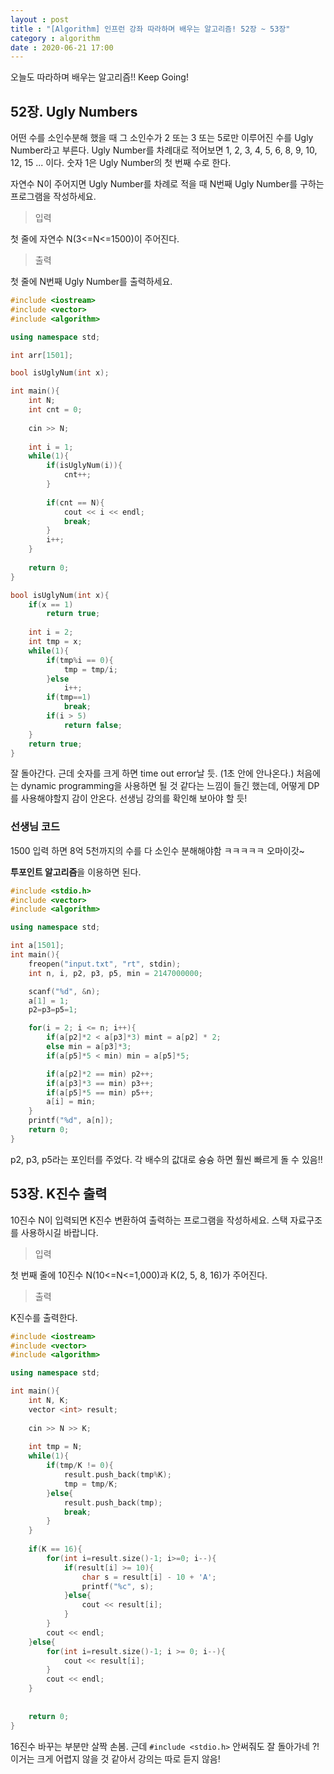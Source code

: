 ```yaml
---
layout : post
title : "[Algorithm] 인프런 강좌 따라하며 배우는 알고리즘! 52장 ~ 53장"
category : algorithm
date : 2020-06-21 17:00
---
```


오늘도 따라하며 배우는 알고리즘!! Keep Going!

## 52장. Ugly Numbers

어떤 수를 소인수분해 했을 때 그 소인수가 2 또는 3 또는 5로만 이루어진 수를 Ugly Number라고 부른다. Ugly Number를 차례대로 적어보면
1, 2, 3, 4, 5, 6, 8, 9, 10, 12, 15 ... 이다. 숫자 1은 Ugly Number의 첫 번째 수로 한다.

자연수 N이 주어지면 Ugly Number를 차례로 적을 때 N번째 Ugly Number를 구하는 프로그램을 작성하세요.

> 입력

첫 줄에 자연수 N(3<=N<=1500)이 주어진다.

> 출력

첫 줄에 N번째 Ugly Number를 출력하세요.

```c++
#include <iostream>
#include <vector>
#include <algorithm>

using namespace std;

int arr[1501];

bool isUglyNum(int x);

int main(){
    int N;
    int cnt = 0;
    
    cin >> N;
    
    int i = 1;
    while(1){
        if(isUglyNum(i)){
            cnt++;
        }
        
        if(cnt == N){
            cout << i << endl;
            break;
        }
        i++;
    }
    
    return 0;
}

bool isUglyNum(int x){
    if(x == 1)
        return true;
    
    int i = 2;
    int tmp = x;
    while(1){
        if(tmp%i == 0){
            tmp = tmp/i;
        }else
            i++;
        if(tmp==1)
            break;
        if(i > 5)
            return false;
    }
    return true;
}
```

잘 돌아간다. 근데 숫자를 크게 하면 time out error날 듯. (1초 안에 안나온다.)
처음에는 dynamic programming을 사용하면 될 것 같다는 느낌이 들긴 했는데, 어떻게 DP를 사용해야할지 감이 안온다. 선생님 강의를 확인해 보아야 할 듯!
 

### 선생님 코드

1500 입력 하면 8억 5천까지의 수를 다 소인수 분해해야함 ㅋㅋㅋㅋㅋ 오마이갓~

**투포인트 알고리즘**을 이용하면 된다. 

```c++
#include <stdio.h>
#include <vector>
#include <algorithm>

using namespace std;

int a[1501];
int main(){
    freopen("input.txt", "rt", stdin);
    int n, i, p2, p3, p5, min = 2147000000;

    scanf("%d", &n);
    a[1] = 1;
    p2=p3=p5=1;

    for(i = 2; i <= n; i++){
        if(a[p2]*2 < a[p3]*3) mint = a[p2] * 2;
        else min = a[p3]*3;
        if(a[p5]*5 < min) min = a[p5]*5;

        if(a[p2]*2 == min) p2++;
        if(a[p3]*3 == min) p3++;
        if(a[p5]*5 == min) p5++;
        a[i] = min; 
    }
    printf("%d", a[n]);
    return 0;
}
```

p2, p3, p5라는 포인터를 주었다. 각 배수의 값대로 슝슝 하면 훨씬 빠르게 돌 수 있음!!


## 53장. K진수 출력

10진수 N이 입력되면 K진수 변환하여 출력하는 프로그램을 작성하세요. 스택 자료구조를 사용하시길 바랍니다.

> 입력

첫 번째 줄에 10진수 N(10<=N<=1,000)과 K(2, 5, 8, 16)가 주어진다.

> 출력

K진수를 출력한다.

```c++
#include <iostream>
#include <vector>
#include <algorithm>

using namespace std;

int main(){
    int N, K;
    vector <int> result;
    
    cin >> N >> K;
    
    int tmp = N;
    while(1){
        if(tmp/K != 0){
            result.push_back(tmp%K);
            tmp = tmp/K;
        }else{
            result.push_back(tmp);
            break;
        }
    }
    
    if(K == 16){
        for(int i=result.size()-1; i>=0; i--){
            if(result[i] >= 10){
                char s = result[i] - 10 + 'A';
                printf("%c", s);
            }else{
                cout << result[i];
            }
        }
        cout << endl;
    }else{
        for(int i=result.size()-1; i >= 0; i--){
            cout << result[i];
        }
        cout << endl;
    }
    
    
    return 0;
}
```

16진수 바꾸는 부분만 살짝 손봄. 근데 `#include <stdio.h>` 안써줘도 잘 돌아가네 ?!
이거는 크게 어렵지 않을 것 같아서 강의는 따로 듣지 않음!

